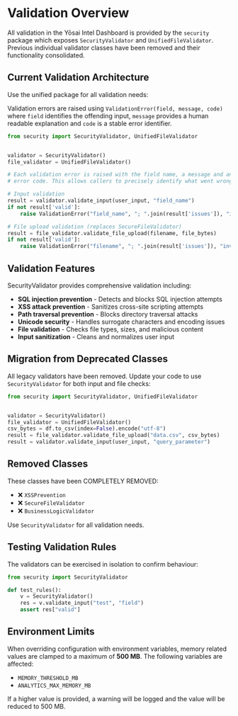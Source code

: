 # Validation Overview

All validation in the Yōsai Intel Dashboard is provided by the `security` package which exposes `SecurityValidator` and `UnifiedFileValidator`. Previous individual validator classes have been removed and their functionality consolidated.

## Current Validation Architecture

Use the unified package for all validation needs:

Validation errors are raised using `ValidationError(field, message, code)` where
`field` identifies the offending input, `message` provides a human readable
explanation and `code` is a stable error identifier.

```python
from security import SecurityValidator, UnifiedFileValidator


validator = SecurityValidator()
file_validator = UnifiedFileValidator()

# Each validation error is raised with the field name, a message and an
# error code. This allows callers to precisely identify what went wrong.

# Input validation
result = validator.validate_input(user_input, "field_name")
if not result['valid']:
    raise ValidationError("field_name", "; ".join(result['issues']), "invalid_input")

# File upload validation (replaces SecureFileValidator)
result = file_validator.validate_file_upload(filename, file_bytes)
if not result['valid']:
    raise ValidationError("filename", "; ".join(result['issues']), "invalid_file")
```

## Validation Features

SecurityValidator provides comprehensive validation including:
- **SQL injection prevention** - Detects and blocks SQL injection attempts
- **XSS attack prevention** - Sanitizes cross-site scripting attempts  
- **Path traversal prevention** - Blocks directory traversal attacks
- **Unicode security** - Handles surrogate characters and encoding issues
- **File validation** - Checks file types, sizes, and malicious content
- **Input sanitization** - Cleans and normalizes user input

## Migration from Deprecated Classes

All legacy validators have been removed. Update your code to use
`SecurityValidator` for both input and file checks:

```python
from security import SecurityValidator, UnifiedFileValidator


validator = SecurityValidator()
file_validator = UnifiedFileValidator()
csv_bytes = df.to_csv(index=False).encode("utf-8")
result = file_validator.validate_file_upload("data.csv", csv_bytes)
result = validator.validate_input(user_input, "query_parameter")
```

## Removed Classes

These classes have been COMPLETELY REMOVED:
- ❌ `XSSPrevention`
- ❌ `SecureFileValidator`
- ❌ `BusinessLogicValidator`

Use `SecurityValidator` for all validation needs.

## Testing Validation Rules

The validators can be exercised in isolation to confirm behaviour:

```python
from security import SecurityValidator

def test_rules():
    v = SecurityValidator()
    res = v.validate_input("test", "field")
    assert res["valid"]
```

## Environment Limits

When overriding configuration with environment variables, memory related values
are clamped to a maximum of **500 MB**. The following variables are affected:

- `MEMORY_THRESHOLD_MB`
- `ANALYTICS_MAX_MEMORY_MB`

If a higher value is provided, a warning will be logged and the value will be
reduced to 500 MB.


